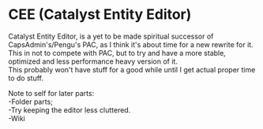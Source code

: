 # CEE (Catalyst Entity Editor)

Catalyst Entity Editor, is a yet to be made spiritual successor of CapsAdmin's/Pengu's PAC, as I think it's about time for a new rewrite for it.
<br/> This in not to compete with PAC, but to try and have a more stable, optimized and less performance heavy version of it.
<br/> This probably won't have stuff for a good while until I get actual proper time to do stuff.

Note to self for later parts:
<br/> -Folder parts;
<br/> -Try keeping the editor less cluttered.
<br/> -Wiki
